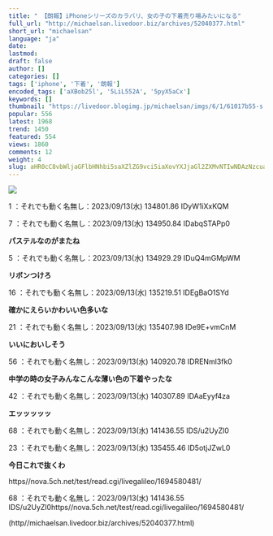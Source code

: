 ```yaml
---
title: " 【朗報】iPhoneシリーズのカラバリ、女の子の下着売り場みたいになる"
full_url: "http://michaelsan.livedoor.biz/archives/52040377.html"
short_url: "michaelsan"
language: "ja"
date: 
lastmod: 
draft: false
author: []
categories: []
tags: ['iphone', '下着', '朗報']
encoded_tags: ['aXBob25l', '5LiL552A', '5pyX5aCx']
keywords: []
thumbnail: "https://livedoor.blogimg.jp/michaelsan/imgs/6/1/61017b55-s.jpg"
popular: 556
latest: 1968
trend: 1450
featured: 554
views: 1860
comments: 12
weight: 4
slug: aHR0cC8vbWljaGFlbHNhbi5saXZlZG9vci5iaXovYXJjaGl2ZXMvNTIwNDAzNzcuaHRtbA==
---
```


![](https://livedoor.blogimg.jp/michaelsan/imgs/6/1/61017b55-s.jpg)

<div><p>1 ：それでも動く名無し：2023/09/13(水) 134801.86 IDyW1iXxKQM</p><p>7 ：それでも動く名無し：2023/09/13(水) 134950.84 IDabqSTAPp0</p><b><p>パステルなのがまたね </p></b><p>5 ：それでも動く名無し：2023/09/13(水) 134929.29 IDuQ4mGMpWM</p><b><p>リボンつけろ </p></b><p>16 ：それでも動く名無し：2023/09/13(水) 135219.51 IDEgBaO1SYd</p><b><p>確かにえらいかわいい色多いな </p></b><p>21 ：それでも動く名無し：2023/09/13(水) 135407.98 IDe9E+vmCnM</p><b><p>いいにおいしそう </p></b><p>56 ：それでも動く名無し：2023/09/13(水) 140920.78 IDRENml3fk0</p><p><b><p>中学の時の女子みんなこんな薄い色の下着やったな </p></b></p><p>42 ：それでも動く名無し：2023/09/13(水) 140307.89 IDAaEyyf4za</p><b><p>エッッッッッ </p></b>68 ：それでも動く名無し：2023/09/13(水) 141436.55 IDS/u2UyZl0<p>23 ：それでも動く名無し：2023/09/13(水) 135455.46 ID5otjJZwL0</p><b><p>今日これで抜くわ </p></b>https//nova.5ch.net/test/read.cgi/livegalileo/1694580481/<br clear='all'> <p id='a6850dc6aefc0d5bbff2bea180d92d89'> </p> <p id='a6850dc6aefc0d5bbff2bea180d92d89'> </p> <p class='alistcloud-container-6795'></p> <p>68 ：それでも動く名無し：2023/09/13(水) 141436.55 IDS/u2UyZl0https//nova.5ch.net/test/read.cgi/livegalileo/1694580481/</p></div>

(http//michaelsan.livedoor.biz/archives/52040377.html)

